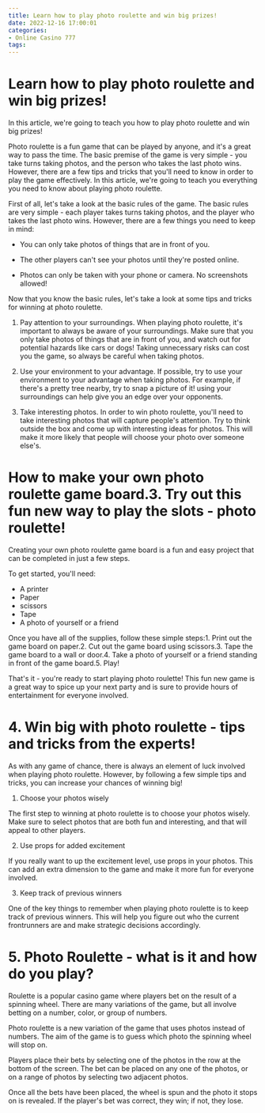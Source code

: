 ```yaml
---
title: Learn how to play photo roulette and win big prizes!
date: 2022-12-16 17:00:01
categories:
- Online Casino 777
tags:
---
```



#  Learn how to play photo roulette and win big prizes!

In this article, we're going to teach you how to play photo roulette and win big prizes!

Photo roulette is a fun game that can be played by anyone, and it's a great way to pass the time. The basic premise of the game is very simple - you take turns taking photos, and the person who takes the last photo wins. However, there are a few tips and tricks that you'll need to know in order to play the game effectively. In this article, we're going to teach you everything you need to know about playing photo roulette.

First of all, let's take a look at the basic rules of the game. The basic rules are very simple - each player takes turns taking photos, and the player who takes the last photo wins. However, there are a few things you need to keep in mind:

- You can only take photos of things that are in front of you.

- The other players can't see your photos until they're posted online.

- Photos can only be taken with your phone or camera. No screenshots allowed!

Now that you know the basic rules, let's take a look at some tips and tricks for winning at photo roulette.

1. Pay attention to your surroundings. When playing photo roulette, it's important to always be aware of your surroundings. Make sure that you only take photos of things that are in front of you, and watch out for potential hazards like cars or dogs! Taking unnecessary risks can cost you the game, so always be careful when taking photos.

2. Use your environment to your advantage. If possible, try to use your environment to your advantage when taking photos. For example, if there's a pretty tree nearby, try to snap a picture of it! using your surroundings can help give you an edge over your opponents.

3. Take interesting photos. In order to win photo roulette, you'll need to take interesting photos that will capture people's attention. Try to think outside the box and come up with interesting ideas for photos. This will make it more likely that people will choose your photo over someone else's.

#  How to make your own photo roulette game board.3. Try out this fun new way to play the slots - photo roulette!

Creating your own photo roulette game board is a fun and easy project that can be completed in just a few steps.

To get started, you'll need:
- A printer
- Paper
- scissors
- Tape
- A photo of yourself or a friend

Once you have all of the supplies, follow these simple steps:1. Print out the game board on paper.2. Cut out the game board using scissors.3. Tape the game board to a wall or door.4. Take a photo of yourself or a friend standing in front of the game board.5. Play!

That's it - you're ready to start playing photo roulette! This fun new game is a great way to spice up your next party and is sure to provide hours of entertainment for everyone involved.

# 4. Win big with photo roulette - tips and tricks from the experts!

As with any game of chance, there is always an element of luck involved when playing photo roulette. However, by following a few simple tips and tricks, you can increase your chances of winning big!

1. Choose your photos wisely

The first step to winning at photo roulette is to choose your photos wisely. Make sure to select photos that are both fun and interesting, and that will appeal to other players.

2. Use props for added excitement

If you really want to up the excitement level, use props in your photos. This can add an extra dimension to the game and make it more fun for everyone involved.

3. Keep track of previous winners

One of the key things to remember when playing photo roulette is to keep track of previous winners. This will help you figure out who the current frontrunners are and make strategic decisions accordingly.

# 5. Photo Roulette - what is it and how do you play?

Roulette is a popular casino game where players bet on the result of a spinning wheel. There are many variations of the game, but all involve betting on a number, color, or group of numbers.

Photo roulette is a new variation of the game that uses photos instead of numbers. The aim of the game is to guess which photo the spinning wheel will stop on.

Players place their bets by selecting one of the photos in the row at the bottom of the screen. The bet can be placed on any one of the photos, or on a range of photos by selecting two adjacent photos.

Once all the bets have been placed, the wheel is spun and the photo it stops on is revealed. If the player's bet was correct, they win; if not, they lose.